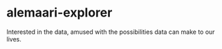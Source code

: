 # alemaari-explorer
Interested in the data, amused with the possibilities data can make to our lives. 
